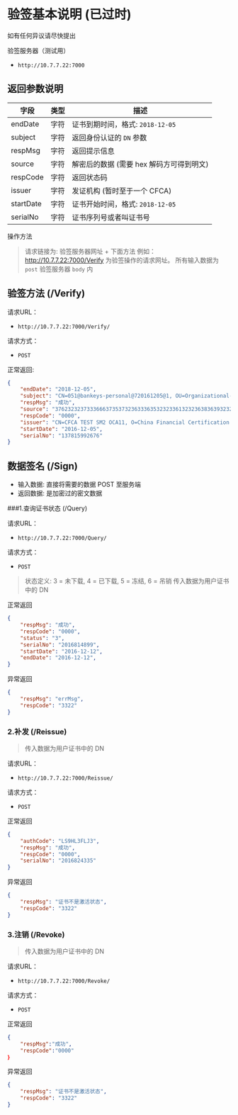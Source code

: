 # 验签基本说明 (已过时)
如有任何异议请尽快提出

验签服务器（测试用）
 - `http://10.7.7.22:7000`

## 返回参数说明

| 字段 | 类型 | 描述 |
| --- | --- | --- |
| endDate | 字符 | 证书到期时间，格式: `2018-12-05` |
| subject | 字符 | 返回身份认证的 `DN` 参数 |
| respMsg | 字符 | 返回提示信息 |
| source | 字符 | 解密后的数据 (需要 hex 解码方可得到明文) 
| respCode | 字符 | 返回状态码 |
| issuer | 字符 | 发证机构 (暂时至于一个 CFCA)|
| startDate | 字符 | 证书开始时间，格式: `2018-12-05` |
| serialNo | 字符 | 证书序列号或者叫证书号 |



操作方法

> 请求链接为: 验签服务器网址 + 下面方法
> 例如：http://10.7.7.22:7000/Verify 为验签操作的请求网址。
> 所有输入数据为 `post` 验签服务器 `body` 内

## 验签方法 (/Verify)
请求URL：
 - `http://10.7.7.22:7000/Verify/`

请求方式：
 - `POST`

正常返回:

```json
{
    "endDate": "2018-12-05", 
    "subject": "CN=051@bankeys-personal@720161205@1, OU=Organizational-1, OU=Local RA, O=CFCA TEST CA, C=CN", 
    "respMsg": "成功", 
    "source": "376232323733366637353732363336353232336132323638363932323764", 
    "respCode": "0000", 
    "issuer": "CN=CFCA TEST SM2 OCA11, O=China Financial Certification Authority, C=CN", 
    "startDate": "2016-12-05", 
    "serialNo": "137815992676"
}
```

## 数据签名 (/Sign)
- 输入数据: 直接将需要的数据 POST 至服务端
- 返回数据: 是加密过的密文数据 


###1.查询证书状态 (/Query) 

请求URL：
 - `http://10.7.7.22:7000/Query/`

请求方式：
 - `POST`

> 状态定义: 3 = 未下载, 4 = 已下载, 5 = 冻结, 6 = 吊销
> 传入数据为用户证书中的 DN

正常返回

```json
{
    "respMsg": "成功", 
    "respCode": "0000", 
    "status": "3", 
    "serialNo": "2016814899",
    "startDate": "2016-12-12",
    "endDate": "2016-12-12",
}
```

异常返回

```json
{
    "respMsg": "errMsg", 
    "respCode": "3322"
}
```

### 2.补发 (/Reissue) 
> 传入数据为用户证书中的 DN

请求URL：
 - `http://10.7.7.22:7000/Reissue/`

请求方式：
 - `POST`

正常返回
 
```json
{
    "authCode": "LS9HL3FLJ3", 
    "respMsg": "成功", 
    "respCode": "0000", 
    "serialNo": "2016824335"
}
```

异常返回

```json
{
    "respMsg": "证书不是激活状态", 
    "respCode": "3322"
}
```

### 3.注销 (/Revoke) 
> 传入数据为用户证书中的 DN

请求URL：
 - `http://10.7.7.22:7000/Revoke/`

请求方式：
 - `POST`

正常返回

```json
{
    "respMsg":"成功",
    "respCode":"0000"
｝
```

异常返回
 
```json
{
    "respMsg": "证书不是激活状态", 
    "respCode": "3322"
}

```


